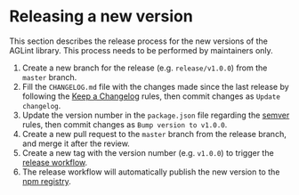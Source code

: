 # Releasing a new version

This section describes the release process for the new versions of the AGLint library. This process needs to be performed by maintainers only.

1. Create a new branch for the release (e.g. `release/v1.0.0`) from the `master` branch.
2. Fill the `CHANGELOG.md` file with the changes made since the last release by following the [Keep a Changelog](https://keepachangelog.com/en/1.0.0/) rules, then commit changes as `Update changelog`.
3. Update the version number in the `package.json` file regarding the [semver](https://semver.org/) rules, then commit changes as `Bump version to v1.0.0`.
4. Create a new pull request to the `master` branch from the release branch, and merge it after the review.
5. Create a new tag with the version number (e.g. `v1.0.0`) to trigger the [release workflow](https://github.com/AdguardTeam/AGLint/blob/master/.github/workflows/release.yml).
6. The release workflow will automatically publish the new version to the [npm registry](https://www.npmjs.com/package/@adguard/aglint).

